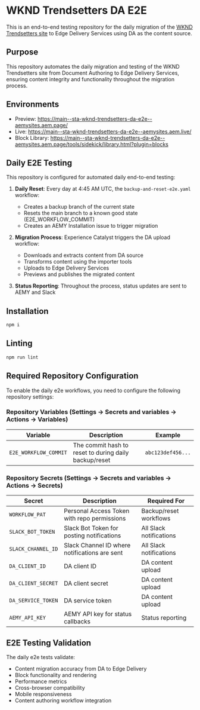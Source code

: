 # WKND Trendsetters DA E2E

This is an end-to-end testing repository for the daily migration of the [WKND Trendsetters site](https://www.wknd-trendsetters.site/) to Edge Delivery Services using DA as the content source.

## Purpose

This repository automates the daily migration and testing of the WKND Trendsetters site from Document Authoring to Edge Delivery Services, ensuring content integrity and functionality throughout the migration process.

## Environments

- Preview: https://main--sta-wknd-trendsetters-da-e2e--aemysites.aem.page/
- Live: https://main--sta-wknd-trendsetters-da-e2e--aemysites.aem.live/
- Block Library: https://main--sta-wknd-trendsetters-da-e2e--aemysites.aem.page/tools/sidekick/library.html?plugin=blocks

## Daily E2E Testing

This repository is configured for automated daily end-to-end testing:

1. **Daily Reset**: Every day at 4:45 AM UTC, the `backup-and-reset-e2e.yaml` workflow:
   - Creates a backup branch of the current state
   - Resets the main branch to a known good state (E2E_WORKFLOW_COMMIT)
   - Creates an AEMY Installation issue to trigger migration

2. **Migration Process**: Experience Catalyst triggers the DA upload workflow:
   - Downloads and extracts content from DA source
   - Transforms content using the importer tools
   - Uploads to Edge Delivery Services
   - Previews and publishes the migrated content

3. **Status Reporting**: Throughout the process, status updates are sent to AEMY and Slack

## Installation

```sh
npm i
```

## Linting

```sh
npm run lint
```

## Required Repository Configuration

To enable the daily e2e workflows, you need to configure the following repository settings:

### Repository Variables (Settings → Secrets and variables → Actions → Variables)

| Variable | Description | Example |
|----------|-------------|---------|
| `E2E_WORKFLOW_COMMIT` | The commit hash to reset to during daily backup/reset | `abc123def456...` |

### Repository Secrets (Settings → Secrets and variables → Actions → Secrets)

| Secret | Description | Required For |
|--------|-------------|--------------|
| `WORKFLOW_PAT` | Personal Access Token with repo permissions | Backup/reset workflows |
| `SLACK_BOT_TOKEN` | Slack Bot Token for posting notifications | All Slack notifications |
| `SLACK_CHANNEL_ID` | Slack Channel ID where notifications are sent | All Slack notifications |
| `DA_CLIENT_ID` | DA client ID | DA content upload |
| `DA_CLIENT_SECRET` | DA client secret | DA content upload |
| `DA_SERVICE_TOKEN` | DA service token | DA content upload |
| `AEMY_API_KEY` | AEMY API key for status callbacks | Status reporting |

## E2E Testing Validation

The daily e2e tests validate:

- Content migration accuracy from DA to Edge Delivery
- Block functionality and rendering
- Performance metrics
- Cross-browser compatibility
- Mobile responsiveness
- Content authoring workflow integration
